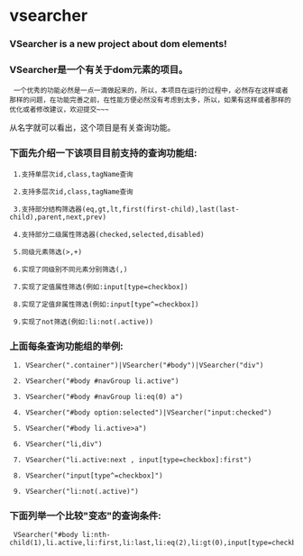 vsearcher
=========
### VSearcher is a new project about dom elements!

### VSearcher是一个有关于dom元素的项目。
     一个优秀的功能必然是一点一滴做起来的，所以，本项目在运行的过程中，必然存在这样或者那样的问题，在功能完善之前，在性能方便必然没有考虑到太多，所以，如果有这样或者那样的优化或者修改建议，欢迎提交~~~

从名字就可以看出，这个项目是有关查询功能。

###  下面先介绍一下该项目目前支持的查询功能组:

     1.支持单层次id,class,tagName查询

     2.支持多层次id,class,tagName查询

     3.支持部分结构筛选器(eq,gt,lt,first(first-child),last(last-child),parent,next,prev)

     4.支持部分二级属性筛选器(checked,selected,disabled)

     5.同级元素筛选(>,+)

     6.实现了同级别不同元素分别筛选(,)

     7.实现了定值属性筛选(例如:input[type=checkbox])
     
     8.实现了定值非属性筛选(例如:input[type^=checkbox])
     
     9.实现了not筛选(例如:li:not(.active))

###  上面每条查询功能组的举例: 
     1. VSearcher(".container")|VSearcher("#body")|VSearcher("div")

     2. VSearcher("#body #navGroup li.active")

     3. VSearcher("#body #navGroup li:eq(0) a")

     4. VSearcher("#body option:selected")|VSearcher("input:checked")

     5. VSearcher("#body li.active>a")

     6. VSearcher("li,div")

     7. VSearcher("li.active:next , input[type=checkbox]:first")
     
     8. VSearcher("input[type^=checkbox]")
     
     9. VSearcher("li:not(.active)")

###  下面列举一个比较"变态"的查询条件: 
     VSearcher("#body li:nth-child(1),li.active,li:first,li:last,li:eq(2),li:gt(0),input[type=checkbox],input[id=checkbox],li[class=active]>a,input[type=text]:eq(0),li.active:parent,li:next,li:prev,option:selected,li:gt(3)");

